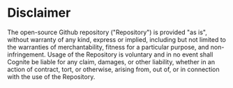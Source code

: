 # Disclaimer

The open-source Github repository ("Repository") is provided "as is",
without warranty of any kind, express or implied, including but not limited to
the warranties of merchantability, fitness for a particular purpose, and
non-infringement. Usage of the Repository is voluntary and in
no event shall Cognite be liable for any claim, damages, or other liability,
whether in an action of contract, tort, or otherwise, arising from, out of, or
in connection with the use of the Repository.
